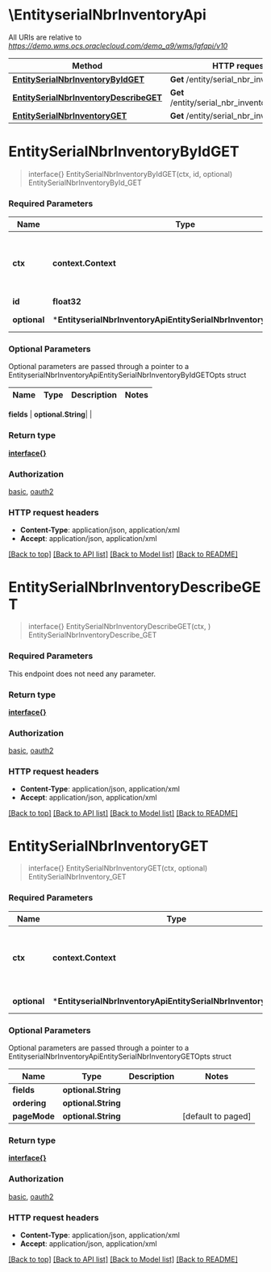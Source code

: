 # \EntityserialNbrInventoryApi

All URIs are relative to *https://demo.wms.ocs.oraclecloud.com/demo_a9/wms/lgfapi/v10*

Method | HTTP request | Description
------------- | ------------- | -------------
[**EntitySerialNbrInventoryByIdGET**](EntityserialNbrInventoryApi.md#EntitySerialNbrInventoryByIdGET) | **Get** /entity/serial_nbr_inventory/{id} | EntitySerialNbrInventoryById_GET
[**EntitySerialNbrInventoryDescribeGET**](EntityserialNbrInventoryApi.md#EntitySerialNbrInventoryDescribeGET) | **Get** /entity/serial_nbr_inventory/describe | EntitySerialNbrInventoryDescribe_GET
[**EntitySerialNbrInventoryGET**](EntityserialNbrInventoryApi.md#EntitySerialNbrInventoryGET) | **Get** /entity/serial_nbr_inventory | EntitySerialNbrInventory_GET


# **EntitySerialNbrInventoryByIdGET**
> interface{} EntitySerialNbrInventoryByIdGET(ctx, id, optional)
EntitySerialNbrInventoryById_GET



### Required Parameters

Name | Type | Description  | Notes
------------- | ------------- | ------------- | -------------
 **ctx** | **context.Context** | context for authentication, logging, cancellation, deadlines, tracing, etc.
  **id** | **float32**|  | 
 **optional** | ***EntityserialNbrInventoryApiEntitySerialNbrInventoryByIdGETOpts** | optional parameters | nil if no parameters

### Optional Parameters
Optional parameters are passed through a pointer to a EntityserialNbrInventoryApiEntitySerialNbrInventoryByIdGETOpts struct

Name | Type | Description  | Notes
------------- | ------------- | ------------- | -------------

 **fields** | **optional.String**|  | 

### Return type

[**interface{}**](interface{}.md)

### Authorization

[basic](../README.md#basic), [oauth2](../README.md#oauth2)

### HTTP request headers

 - **Content-Type**: application/json, application/xml
 - **Accept**: application/json, application/xml

[[Back to top]](#) [[Back to API list]](../README.md#documentation-for-api-endpoints) [[Back to Model list]](../README.md#documentation-for-models) [[Back to README]](../README.md)

# **EntitySerialNbrInventoryDescribeGET**
> interface{} EntitySerialNbrInventoryDescribeGET(ctx, )
EntitySerialNbrInventoryDescribe_GET



### Required Parameters
This endpoint does not need any parameter.

### Return type

[**interface{}**](interface{}.md)

### Authorization

[basic](../README.md#basic), [oauth2](../README.md#oauth2)

### HTTP request headers

 - **Content-Type**: application/json, application/xml
 - **Accept**: application/json, application/xml

[[Back to top]](#) [[Back to API list]](../README.md#documentation-for-api-endpoints) [[Back to Model list]](../README.md#documentation-for-models) [[Back to README]](../README.md)

# **EntitySerialNbrInventoryGET**
> interface{} EntitySerialNbrInventoryGET(ctx, optional)
EntitySerialNbrInventory_GET



### Required Parameters

Name | Type | Description  | Notes
------------- | ------------- | ------------- | -------------
 **ctx** | **context.Context** | context for authentication, logging, cancellation, deadlines, tracing, etc.
 **optional** | ***EntityserialNbrInventoryApiEntitySerialNbrInventoryGETOpts** | optional parameters | nil if no parameters

### Optional Parameters
Optional parameters are passed through a pointer to a EntityserialNbrInventoryApiEntitySerialNbrInventoryGETOpts struct

Name | Type | Description  | Notes
------------- | ------------- | ------------- | -------------
 **fields** | **optional.String**|  | 
 **ordering** | **optional.String**|  | 
 **pageMode** | **optional.String**|  | [default to paged]

### Return type

[**interface{}**](interface{}.md)

### Authorization

[basic](../README.md#basic), [oauth2](../README.md#oauth2)

### HTTP request headers

 - **Content-Type**: application/json, application/xml
 - **Accept**: application/json, application/xml

[[Back to top]](#) [[Back to API list]](../README.md#documentation-for-api-endpoints) [[Back to Model list]](../README.md#documentation-for-models) [[Back to README]](../README.md)


